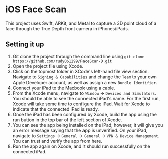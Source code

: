 # iOS Face Scan

This project uses Swift, ARKit, and Metal to capture a 3D point cloud of a face through the True Depth front camera in iPhones/iPads.

## Setting it up

1. Git clone the project through the command line using `git clone https://github.com/rudy061299/FaceScan-D.git`
2. Open the project file using Xcode.
3. Click on the topmost folder in XCode's left-hand file view section. Navigate to `Signing & Capabilities` and change the `Team` to your own Apple Developer account, as well as assign a new `Bundle Identifier`.
4. Connect your iPad to the Macbook using a cable. 
5. From the Xcode menu, navigate to `Window` -> `Devices and Simulators`. You should be able to see the connected iPad's name. For the first run, Xcode will take some time to configure the iPad. Wait for Xcode to indicate that the connected iPad is ready.
6. Once the iPad has been configured by Xcode, build the app using the run button in the top bar of the left section of Xcode.
7. You can see the app being installed on the iPad; however, it will give you an error message saying that the app is unverified. On your iPad, navigate to `Settings` -> `General` -> `General` -> `VPN & Device Management`. You can trust and verify the app from here.
8. Run the app again on Xcode, and it should run successfully on the connected iPad.
